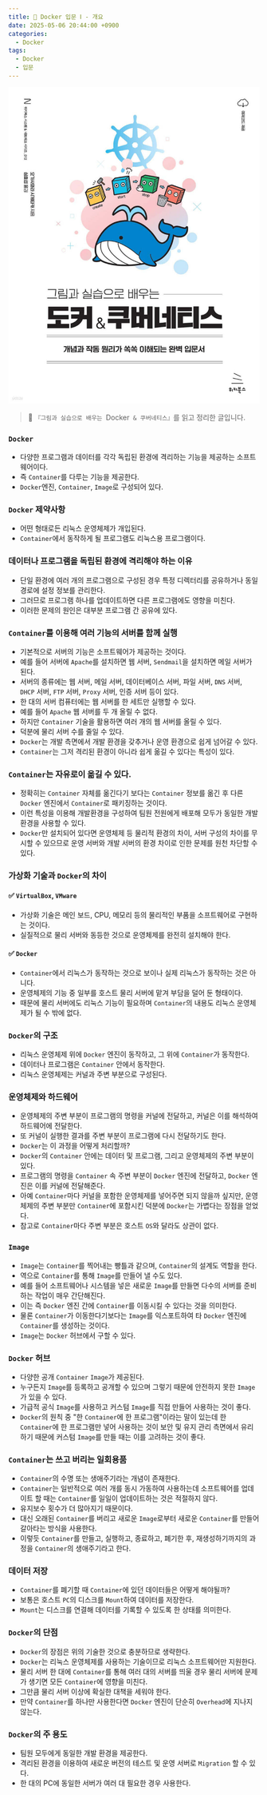 ```yaml
---
title: 🐋 Docker 입문 Ⅰ - 개요
date: 2025-05-06 20:44:00 +0900
categories:
  - Docker
tags:
  - Docker
  - 입문
---
```


![](/assets/image/Pasted%20image%2020250529002434.png)
> 📘 `『그림과 실습으로 배우는 `Docker` & 쿠버네티스』`를 읽고 정리한 글입니다.

### `Docker`

- 다양한 프로그램과 데이터를 각각 독립된 환경에 격리하는 기능을 제공하는 소프트웨어이다.
- 즉 `Container`를 다루는 기능을 제공한다.
- `Docker`엔진, `Container`, `Image`로 구성되어 있다.


### `Docker` 제약사항
- 어떤 형태로든 리눅스 운영체제가 개입된다.
- `Container`에서 동작하게 될 프로그램도 리눅스용 프로그램이다.


### 데이터나 프로그램을 독립된 환경에 격리해야 하는 이유
- 단일 환경에 여러 개의 프로그램으로 구성된 경우 특정 디렉터리를 공유하거나 동일 경로에 설정 정보를 관리한다.
- 그러므로 프로그램 하나를 업데이트하면 다른 프로그램에도 영향을 미친다.
- 이러한 문제의 원인은 대부분 프로그램 간 공유에 있다.


### `Container`를 이용해 여러 기능의 서버를 함께 실행
- 기본적으로 서버의 기능은 소프트웨어가 제공하는 것이다.
- 예를 들어 서버에 `Apache`를 설치하면 웹 서버, `Sendmail`을 설치하면 메일 서버가 된다.
- 서버의 종류에는 웹 서버, 메일 서버, 데이터베이스 서버, 파일 서버, `DNS` 서버, `DHCP` 서버, `FTP` 서버, `Proxy` 서버, 인증 서버 등이 있다.
- 한 대의 서버 컴퓨터에는 웹 서버를 한 세트만 실행할 수 있다.
- 예를 들어 `Apache` 웹 서버를 두 개 올릴 수 없다.
- 하지만 `Container` 기술을 활용하면 여러 개의 웹 서버를 올릴 수 있다.
- 덕분에 물리 서버 수를 줄일 수 있다.
- `Docker`는 개발 측면에서 개발 환경을 갖추거나 운영 환경으로 쉽게 넘어갈 수 있다.
- `Container`는 그저 격리된 환경이 아니라 쉽게 옮길 수 있다는 특성이 있다.


### `Container`는 자유로이 옮길 수 있다.
- 정확히는 `Container` 자체를 옮긴다기 보다는 `Container` 정보를 옮긴 후 다른 `Docker` 엔진에서 `Container`로 패키징하는 것이다.
- 이런 특성을 이용해 개발환경을 구성하여 팀원 전원에게 배포해 모두가 동일한 개발환경을 사용할 수 있다.
- `Docker`만 설치되어 있다면 운영체제 등 물리적 환경의 차이, 서버 구성의 차이를 무시할 수 있으므로 운영 서버와 개발 서버의 환경 차이로 인한 문제를 원천 차단할 수 있다.


### 가상화 기술과 `Docker`의 차이
#### ✅ **`VirtualBox`, `VMware`**
- 가상화 기술은 메인 보드, CPU, 메모리 등의 물리적인 부품을 소프트웨어로 구현하는 것이다.
- 실질적으로 물리 서버와 동등한 것으로 운영체제를 완전히 설치해야 한다.

#### ✅ **`Docker`**
- `Container`에서 리눅스가 동작하는 것으로 보이나 실제 리눅스가 동작하는 것은 아니다.
- 운영체제의 기능 중 일부를 호스트 물리 서버에 맡겨 부담을 덜어 둔 형태이다.
- 때문에 물리 서버에도 리눅스 기능이 필요하며 `Container`의 내용도 리눅스 운영체제가 될 수 밖에 없다.


### `Docker`의 구조
- 리눅스 운영체제 위에 `Docker` 엔진이 동작하고, 그 위에 `Container`가 동작한다.
- 데이터나 프로그램은 `Container` 안에서 동작한다.
- 리눅스 운영체제는 커널과 주변 부분으로 구성된다.


### 운영체제와 하드웨어
- 운영체제의 주변 부분이 프로그램의 명령을 커널에 전달하고, 커널은 이를 해석하여 하드웨어에 전달한다.
- 또 커널이 실행한 결과를 주변 부분이 프로그램에 다시 전달하기도 한다. 
- `Docker`는 이 과정을 어떻게 처리할까?
- `Docker`의 `Container` 안에는 데이터 및 프로그램, 그리고 운영체제의 주변 부분이 있다.
- 프로그램의 명령을 `Container` 속 주변 부분이 `Docker` 엔진에 전달하고, `Docker` 엔진은 이를 커널에 전달해준다.
- 아예 `Container`마다 커널을 포함한 운영체제를 넣어주면 되지 않을까 싶지만, 운영체제의 주변 부분만 `Container`에 포함시킨 덕분에 `Docker`는 가볍다는 장점을 얻었다.
- 참고로 `Container`마다 주변 부분은 호스트 `OS`와 달라도 상관이 없다.


### `Image`
- `Image`는 `Container`를 찍어내는 빵틀과 같으며, `Container`의 설계도 역할을 한다.
- 역으로 `Container`를 통해 `Image`를 만들어 낼 수도 있다.
- 예를 들어 소프트웨어나 시스템을 넣은 새로운 `Image`를 만들면 다수의 서버를 준비하는 작업이 매우 간단해진다.
- 이는 즉 `Docker` 엔진 간에 `Container`를 이동시킬 수 있다는 것을 의미한다.
- 물론 `Container`가 이동한다기보다는 `Image`를 익스포트하여 타 `Docker` 엔진에 `Container`를 생성하는 것이다.
- `Image`는 `Docker` 허브에서 구할 수 있다.


### `Docker` 허브
- 다양한 공개 `Container` `Image`가 제공된다.
- 누구든지 `Image`를 등록하고 공개할 수 있으며 그렇기 때문에 안전하지 못한 `Image`가 있을 수 있다.
- 가급적 공식 `Image`를 사용하고 커스텀 `Image`를 직접 만들어 사용하는 것이 좋다.
- `Docker`의 원칙 중 "한 `Container`에 한 프로그램"이라는 말이 있는데 한 `Container`에 한 프로그램만 넣어 사용하는 것이 보안 및 유지 관리 측면에서 유리하기 때문에 커스텀 `Image`를 만들 때는 이를 고려하는 것이 좋다.


### `Container`는 쓰고 버리는 일회용품
- `Container`의 수명 또는 생애주기라는 개념이 존재한다.
- `Container`는 일반적으로 여러 개를 동시 가동하여 사용하는데 소프트웨어를 업데이트 할 때는 `Container`를 일일이 업데이트하는 것은 적절하지 않다.
- 유지보수 횟수가 더 많아지기 때문이다.
- 대신 오래된 `Container`를 버리고 새로운 `Image`로부터 새로운 `Container`를 만들어 갈아타는 방식을 사용한다.
- 이렇듯 `Container`를 만들고, 실행하고, 종료하고, 폐기한 후, 재생성하기까지의 과정을 `Container`의 생애주기라고 한다.


### 데이터 저장
- `Container`를 폐기할 때 `Container`에 있던 데이터들은 어떻게 해야될까?
- 보통은 호스트 `PC`의 디스크를 `Mount`하여 데이터를 저장한다.
- `Mount`는 디스크를 연결해 데이터를 기록할 수 있도록 한 상태를 의미한다.


### `Docker`의 단점
- `Docker`의 장점은 위의 기술한 것으로 충분하므로 생략한다.
- `Docker`는 리눅스 운영체제를 사용하는 기술이므로 리눅스 소프트웨어만 지원한다.
- 물리 서버 한 대에 `Container`를 통해 여러 대의 서버를 띄울 경우 물리 서버에 문제가 생기면 모든 `Container`에 영향을 미친다.
- 그만큼 물리 서버 이상에 확실한 대책을 세워야 한다.
- 만약 `Container`를 하나만 사용한다면 `Docker` 엔진이 단순히 `Overhead`에 지나지 않는다.


### `Docker`의 주 용도
- 팀원 모두에게 동일한 개발 환경을 제공한다.
- 격리된 환경을 이용하여 새로운 버전의 테스트 및 운영 서버로 `Migration` 할 수 있다.
- 한 대의 PC에 동일한 서버가 여러 대 필요한 경우 사용한다.